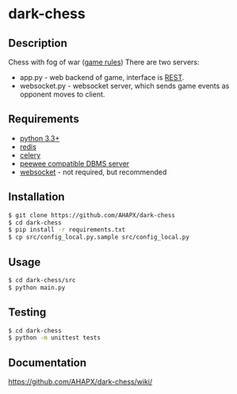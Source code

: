 # dark-chess

## Description
Chess with fog of war ([game rules](https://en.wikipedia.org/wiki/dark_chess))
There are two servers:
- app.py - web backend of game, interface is [REST](http://rest.elkstein.org/).
- websocket.py - websocket server, which sends game events as opponent moves to client.

## Requirements
- [python 3.3+](https://www.python.org/download/releases/3.3.0/)
- [redis](http://redis.io/download)
- [celery](http://www.celeryproject.org/install/)
- [peewee compatible DBMS server](http://docs.peewee-orm.com/en/latest/peewee/database.html#vendor-specific-parameters)
- [websocket](https://github.com/AHAPX/websocket) - not required, but recommended

## Installation
```bash
$ git clone https://github.com/AHAPX/dark-chess
$ cd dark-chess
$ pip install -r requirements.txt
$ cp src/config_local.py.sample src/config_local.py
```

## Usage
```bash
$ cd dark-chess/src
$ python main.py
```

## Testing
```bash
$ cd dark-chess
$ python -m unittest tests
```

## Documentation
https://github.com/AHAPX/dark-chess/wiki/

